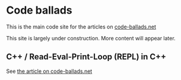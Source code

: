 # Code ballads

This is the main code site for the articles on [code-ballads.net](http://code-ballads.net)

This site is largely under construction. More content will appear later.

## C++ / Read-Eval-Print-Loop (REPL) in C++

See [the article on code-ballads.net](http://code-ballads.net/cpp/repl_cling)
